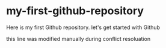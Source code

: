 # my-first-github-repository
Here is my first Github repository. let's get started with Github

this line was modified manually during conflict resoluation